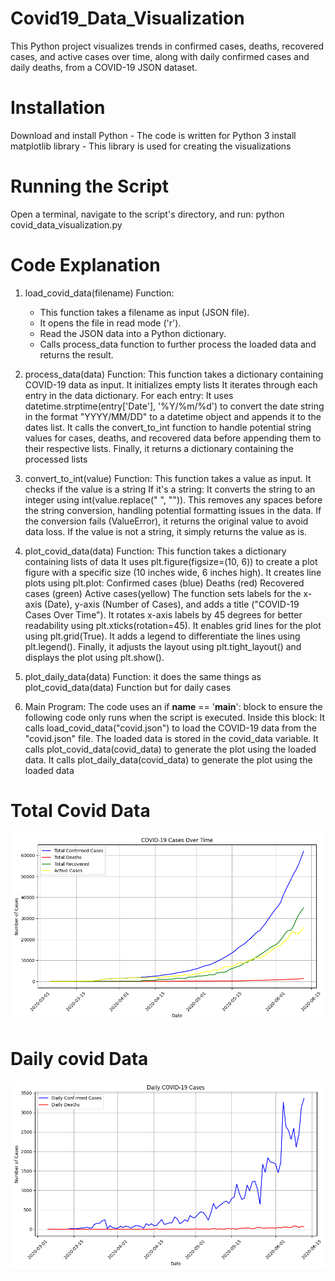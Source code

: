 # Covid19_Data_Visualization
This Python project visualizes trends in confirmed cases, deaths, recovered cases, and active cases over time, along with daily confirmed cases and daily deaths, from a COVID-19 JSON dataset.

# Installation
Download and install Python - The code is written for Python 3
install matplotlib library - This library is used for creating the visualizations

# Running the Script
Open a terminal, navigate to the script's directory, and run: python covid_data_visualization.py

# Code Explanation

1. load_covid_data(filename) Function:
    - This function takes a filename as input (JSON file).
    - It opens the file in read mode ('r').
    - Read the JSON data into a Python dictionary.
    - Calls process_data function to further process the loaded data and returns the result.

2. process_data(data) Function:
    This function takes a dictionary containing COVID-19 data as input.
    It initializes empty lists 
    It iterates through each entry in the data dictionary.
    For each entry:
    It uses datetime.strptime(entry['Date'], '%Y/%m/%d') to convert the date string in the format "YYYY/MM/DD" to a datetime object and appends it to the dates list.
    It calls the convert_to_int function to handle potential string values for cases, deaths, and recovered data before appending them to their respective lists.
    Finally, it returns a dictionary containing the processed lists

 3. convert_to_int(value) Function:
    This function takes a value as input.
    It checks if the value is a string
    If it's a string:
    It converts the string to an integer using int(value.replace(" ", "")). This removes any spaces before the string conversion, handling potential formatting issues in the data.
    If the conversion fails (ValueError), it returns the original value to avoid data loss.
    If the value is not a string, it simply returns the value as is.

4. plot_covid_data(data) Function:
    This function takes a dictionary containing lists of data
    It uses plt.figure(figsize=(10, 6)) to create a plot figure with a specific size (10 inches wide, 6 inches high).
    It creates  line plots using plt.plot:
    Confirmed cases (blue)
    Deaths (red)
    Recovered cases (green)
    Active cases(yellow)
    The function sets labels for the x-axis (Date), y-axis (Number of Cases), and adds a title ("COVID-19 Cases Over Time").
    It rotates x-axis labels by 45 degrees for better readability using plt.xticks(rotation=45).
    It enables grid lines for the plot using plt.grid(True).
    It adds a legend to differentiate the lines using plt.legend().
    Finally, it adjusts the layout using plt.tight_layout() and displays the plot using plt.show().

5. plot_daily_data(data) Function:
    it does the same things as plot_covid_data(data) Function but for daily cases

6. Main Program:
    The code uses an if __name__ == '__main__': block to ensure the following code only runs when the script is executed.
    Inside this block:
    It calls load_covid_data("covid.json") to load the COVID-19 data from the "covid.json" file.
    The loaded data is stored in the covid_data variable.
    It calls plot_covid_data(covid_data) to generate the plot using the loaded data.
    It calls plot_daily_data(covid_data) to generate the plot using the loaded data


# Total Covid Data
![alt text](image-2.png)

# Daily covid Data
![alt text](image-3.png)